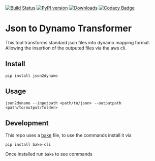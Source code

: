 [![Build Status](https://travis-ci.com/allankp/json2dynamo.svg?branch=master)](https://travis-ci.com/allankp/json2dynamo)
[![PyPI version](https://badge.fury.io/py/json2dynamo.svg)](https://badge.fury.io/py/json2dynamo)
[![Downloads](https://pepy.tech/badge/json2dynamo)](https://pepy.tech/project/json2dynamo)
[![Codacy Badge](https://api.codacy.com/project/badge/Grade/a48990e744fd4eb5be47400b6faa64af)](https://www.codacy.com/manual/allankp/json2dynamo?utm_source=github.com&amp;utm_medium=referral&amp;utm_content=allankp/json2dynamo&amp;utm_campaign=Badge_Grade)

# Json to Dynamo Transformer
This tool transforms standard json files into dynamo mapping format. 
Allowing the insertion of the outputed files via the aws cli.

## Install
`pip install json2dynamo`

## Usage
`json2dynamo --inputpath <path/to/json> --outputpath <path/to/output/folder>`

## Development
This repo uses a [bake](https://github.com/kennethreitz/bake) file, to use the commands install it via

`pip install bake-cli`

Once installed run `bake` to see commands